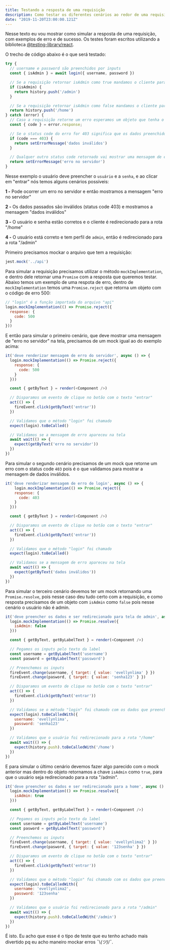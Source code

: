 ```yaml
---
title: Testando a resposta de uma requisição
description: Como testar os diferentes cenários ao redor de uma requisição
date: "2019-11-20T23:00:00.121Z"
---
```


Nesse texto eu vou mostrar como simular a resposta de uma requisição, com exemplos de erro e de sucesso. Os testes foram escritos utilizando a biblioteca [@testing-library/react](https://github.com/testing-library/react-testing-library).

O trecho de código abaixo é o que será testado:

```js
try {
  // username e password são preenchidos por inputs
  const { isAdmin } = await login({ username, password })

  // Se a requisição retornar isAdmin como true mandamos o cliente para a rota "/admin"
  if (isAdmin) {
    return history.push('/admin')
  }

  // Se a requisição retornar isAdmin como false mandamos o cliente para a rota "/home"
  return history.push('/home')
} catch (error) {
  // Caso a requisição retorne um erro esperamos um objeto que tenha o status code do erro
  const { code } = error.response;

  // Se o status code do erro for 403 significa que os dados preenchidos não são válidos
  if (code === 403) {
    return setErrorMessage('dados inválidos')
  }

  // Qualquer outro status code retornado vai mostrar uma mensagem de erro no servidor
  return setErrorMessage('erro no servidor')
}
```

Nesse exemplo o usuário deve preencher o `usuário` e a `senha`, e ao clicar em "entrar" nós temos alguns cenários possíveis:

__1 -__ Pode ocorrer um erro no servidor e então mostramos a mensagem "erro no servidor"

__2 -__ Os dados passados são inválidos (status code 403) e mostramos a mensagem "dados inválidos"

__3 -__ O usuário e senha estão corretos e o cliente é redirecionado para a rota "/home"

__4 -__ O usuário está correto e tem perfil de `admin`, então é redirecionado para a rota "/admin"

Primeiro precisamos mockar o arquivo que tem a requisição: 

```js
jest.mock('../api')
```

Para simular a requisição precisamos utilizar o método `mockImplementation`, e dentro dele retornar uma `Promise` com a resposta que queremos testar. Abaixo temos um exemplo de uma respota de erro, dentro de `mockImplementation` temos uma `Promise.reject` que retorna um objeto com o código de erro 500:

```js
// "login" é a função importada do arquivo "api"
login.mockImplementation(() => Promise.reject({
  response: {
    code: 500
  }
}))
```

E então para simular o primeiro cenário, que deve mostrar uma mensagem de "erro no servidor" na tela, precisamos de um mock igual ao do exemplo acima:

```js
it('deve renderizar mensagem de erro do servidor', async () => {
  login.mockImplementation(() => Promise.reject({
    response: {
      code: 500
    }
  }))

  const { getByText } = render(<Component />)

  // Disparamos um evento de clique no botão com o texto "entrar"
  act(() => {
    fireEvent.click(getByText('entrar'))
  })

  // Validamos que o método "login" foi chamado
  expect(login).toBeCalled()

  // Validamos se a mensagem de erro apareceu na tela
  await wait(() => {
    expect(getByText('erro no servidor'))
  })
})
```

Para simular o segundo cenário precisamos de um mock que retorne um erro com o status code `403` pois é o que validamos para mostrar a mensagem de dados inválidos.

```js
it('deve renderizar mensagem de erro de login', async () => {
    login.mockImplementation(() => Promise.reject({
    response: {
      code: 403
    }
  }))

  const { getByText } = render(<Component />)

  // Disparamos um evento de clique no botão com o texto "entrar"
  act(() => {
    fireEvent.click(getByText('entrar'))
  })

  // Validamos que o método "login" foi chamado
  expect(login).toBeCalled()

  // Validamos se a mensagem de erro apareceu na tela
  await wait(() => {
    expect(getByText('dados inválidos'))
  })
})
```

Para simular o terceiro cenário devemos ter um mock retornando uma `Promise.resolve`, pois nesse caso deu tudo certo com a requisição, e como resposta precisamos de um objeto com `isAdmin` como `false` pois nesse cenário o usuário não é admin.

```js
it('deve preencher os dados e ser redirecionado para tela de admin', async () => {
  login.mockImplementation(() => Promise.resolve({
    isAdmin: false
  }))

  const { getByText, getByLabelText } = render(<Component />)

  // Pegamos os inputs pelo texto da label
  const username = getByLabelText('username')
  const pasword = getByLabelText('password')

  // Preenchemos os inputs
  fireEvent.change(username, { target: { value: 'evellynlima' } })
  fireEvent.change(pasword, { target: { value: 'senha123' } })

  // Disparamos um evento de clique no botão com o texto "entrar"
  act(() => {
    fireEvent.click(getByText('entrar'))
  })

  // Validamos se o método "login" foi chamado com os dados que preenchemos
  expect(login).toBeCalledWith({
    username: 'evellynlima',
    password: 'senha123'
  })

  // Validamos que o usuário foi redirecionado para a rota "/home"
  await wait(() => {
    expect(history.push).toBeCalledWith('/home')
  })
})
```

E para simular o último cenário devemos fazer algo parecido com o mock anterior mas dentro do objeto retornamos a chave `isAdmin` como `true`, para que o usuário seja redirecionado para a rota "/admin".

```js
it('deve preencher os dados e ser redirecionado para a home', async () => {
  login.mockImplementation(() => Promise.resolve({
    isAdmin: true
  }))

  const { getByText, getByLabelText } = render(<Component />)

  // Pegamos os inputs pelo texto da label
  const username = getByLabelText('username')
  const pasword = getByLabelText('password')

  // Preenchemos os inputs
  fireEvent.change(username, { target: { value: 'evellynlima2' } })
  fireEvent.change(pasword, { target: { value: '123senha' } })

  // Disparamos um evento de clique no botão com o texto "entrar"
  act(() => {
    fireEvent.click(getByText('entrar'))
  })

  // Validamos que o método "login" foi chamado com os dados que preenchemos
  expect(login).toBeCalledWith({
    username: 'evellynlima2',
    password: '123senha'
  })

  // Validamos que o usuário foi redirecionado para a rota "/admin"
  await wait(() => {
    expect(history.push).toBeCalledWith('/admin')
  })
})
```

É isto. Eu acho que esse é o tipo de teste que eu tenho achado mais divertido pq eu acho maneiro mockar erros ¯\\_(ツ)_/¯.